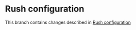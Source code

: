 # Rush configuration

This branch contains changes described in [Rush configuration](https://dev.to/kkazala/initial-rush-configuration-3m23)